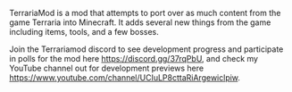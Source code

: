TerrariaMod is a mod that attempts to port over as much content from the game Terraria into Minecraft. It adds several new things from the game including items, tools, and a few bosses.

Join the Terrariamod discord to see development progress and participate in polls for the mod here https://discord.gg/37rqPbU, and check my YouTube channel out for development previews here https://www.youtube.com/channel/UCIuLP8cttaRiArgewiclpiw.